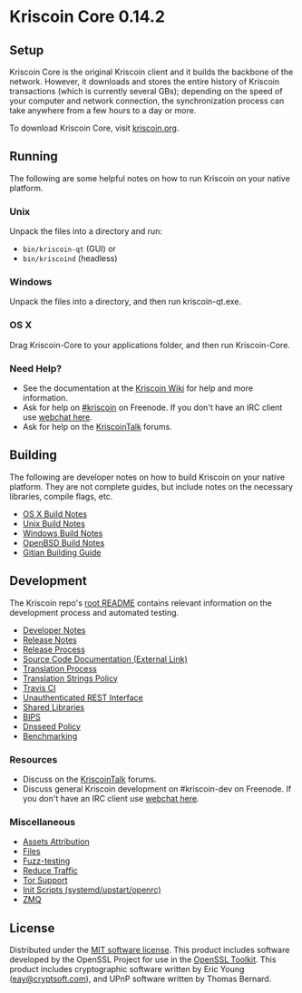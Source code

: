 Kriscoin Core 0.14.2
=====================

Setup
---------------------
Kriscoin Core is the original Kriscoin client and it builds the backbone of the network. However, it downloads and stores the entire history of Kriscoin transactions (which is currently several GBs); depending on the speed of your computer and network connection, the synchronization process can take anywhere from a few hours to a day or more.

To download Kriscoin Core, visit [kriscoin.org](https://kriscoin.org).

Running
---------------------
The following are some helpful notes on how to run Kriscoin on your native platform.

### Unix

Unpack the files into a directory and run:

- `bin/kriscoin-qt` (GUI) or
- `bin/kriscoind` (headless)

### Windows

Unpack the files into a directory, and then run kriscoin-qt.exe.

### OS X

Drag Kriscoin-Core to your applications folder, and then run Kriscoin-Core.

### Need Help?

* See the documentation at the [Kriscoin Wiki](https://kriscoin.info/)
for help and more information.
* Ask for help on [#kriscoin](http://webchat.freenode.net?channels=kriscoin) on Freenode. If you don't have an IRC client use [webchat here](http://webchat.freenode.net?channels=kriscoin).
* Ask for help on the [KriscoinTalk](https://kriscointalk.io/) forums.

Building
---------------------
The following are developer notes on how to build Kriscoin on your native platform. They are not complete guides, but include notes on the necessary libraries, compile flags, etc.

- [OS X Build Notes](build-osx.md)
- [Unix Build Notes](build-unix.md)
- [Windows Build Notes](build-windows.md)
- [OpenBSD Build Notes](build-openbsd.md)
- [Gitian Building Guide](gitian-building.md)

Development
---------------------
The Kriscoin repo's [root README](/README.md) contains relevant information on the development process and automated testing.

- [Developer Notes](developer-notes.md)
- [Release Notes](release-notes.md)
- [Release Process](release-process.md)
- [Source Code Documentation (External Link)](https://dev.visucore.com/kriscoin/doxygen/)
- [Translation Process](translation_process.md)
- [Translation Strings Policy](translation_strings_policy.md)
- [Travis CI](travis-ci.md)
- [Unauthenticated REST Interface](REST-interface.md)
- [Shared Libraries](shared-libraries.md)
- [BIPS](bips.md)
- [Dnsseed Policy](dnsseed-policy.md)
- [Benchmarking](benchmarking.md)

### Resources
* Discuss on the [KriscoinTalk](https://kriscointalk.io/) forums.
* Discuss general Kriscoin development on #kriscoin-dev on Freenode. If you don't have an IRC client use [webchat here](http://webchat.freenode.net/?channels=kriscoin-dev).

### Miscellaneous
- [Assets Attribution](assets-attribution.md)
- [Files](files.md)
- [Fuzz-testing](fuzzing.md)
- [Reduce Traffic](reduce-traffic.md)
- [Tor Support](tor.md)
- [Init Scripts (systemd/upstart/openrc)](init.md)
- [ZMQ](zmq.md)

License
---------------------
Distributed under the [MIT software license](/COPYING).
This product includes software developed by the OpenSSL Project for use in the [OpenSSL Toolkit](https://www.openssl.org/). This product includes
cryptographic software written by Eric Young ([eay@cryptsoft.com](mailto:eay@cryptsoft.com)), and UPnP software written by Thomas Bernard.

